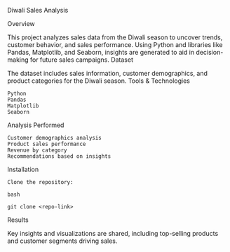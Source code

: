 Diwali Sales Analysis

Overview

This project analyzes sales data from the Diwali season to uncover trends, customer behavior, and sales performance. Using Python and libraries like Pandas, Matplotlib, and Seaborn, insights are generated to aid in decision-making for future sales campaigns.
Dataset

The dataset includes sales information, customer demographics, and product categories for the Diwali season.
Tools & Technologies

    Python
    Pandas
    Matplotlib
    Seaborn

Analysis Performed

    Customer demographics analysis
    Product sales performance
    Revenue by category
    Recommendations based on insights

Installation

    Clone the repository:

    bash
    
    git clone <repo-link>


Results

Key insights and visualizations are shared, including top-selling products and customer segments driving sales.
